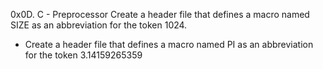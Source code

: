 0x0D. C - Preprocessor
Create a header file that defines a macro named SIZE as an abbreviation for the token 1024.
* Create a header file that defines a macro named PI as an abbreviation for the token 3.14159265359
